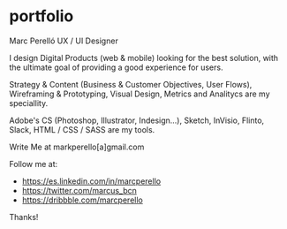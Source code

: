# portfolio

Marc Perelló
UX / UI Designer 

I design Digital Products (web & mobile) looking for the best solution, with the ultimate goal of providing a good experience for users.

Strategy & Content (Business & Customer Objectives, User Flows), Wireframing & Prototyping, Visual Design, Metrics and Analitycs are my speciallity.

Adobe's CS (Photoshop, Illustrator, Indesign...), Sketch, InVisio, Flinto, Slack, HTML / CSS / SASS are my tools. 

Write Me at markperello[a]gmail.com

Follow me at:
- https://es.linkedin.com/in/marcperello
- https://twitter.com/marcus_bcn
- https://dribbble.com/marcperello

Thanks!
